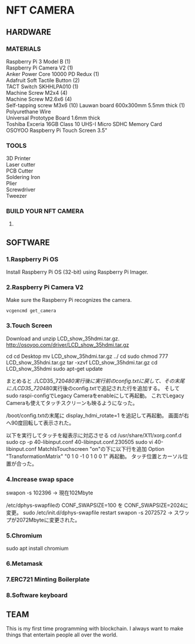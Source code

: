 # NFT CAMERA
## HARDWARE
### MATERIALS
Raspberry Pi 3 Model B (1)  
Raspberry Pi Camera V2 (1)  
Anker Power Core 10000 PD Redux (1)  
Adafruit Soft Tactile Button (2)  
TACT Switch SKHHLPA010 (1)  
Machine Screw M2x4 (4)  
Machine Screw M2.6x6 (4)  
Self-tapping screw M3x6 (10) 
Lauwan board 600x300mm 5.5mm thick (1)  
Polyurethane Wire  
Universal Prototype Board 1.6mm thick  
Toshiba Exceria 16GB Class 10 UHS-I Micro SDHC Memory Card  
OSOYOO Raspberry Pi Touch Screen 3.5"
### TOOLS
3D Printer  
Laser cutter  
PCB Cutter  
Soldering Iron  
Plier  
Screwdriver  
Tweezer  
### BUILD YOUR NFT CAMERA
1.  
## SOFTWARE
### 1.Raspberry Pi OS
Install Raspberry Pi OS (32-bit) using Raspberry Pi Imager.  
### 2.Raspberry Pi Camera V2
Make sure the Raspberry Pi recognizes the camera.  
```
vcgencmd get_camera  
```

### 3.Touch Screen
Download and unzip LCD_show_35hdmi.tar.gz.
http://osoyoo.com/driver/LCD_show_35hdmi.tar.gz

cd
cd Desktop
mv LCD_show_35hdmi.tar.gz ../
cd
sudo chmod 777 LCD_show_35hdni.tar.gz
tar -xzvf LCD_show_35hdmi.tar.gz
cd LCD_show_35hdmi
sudo apt-get update

まとめると
./LCD35_720*480実行後に実行前のconfig.txtに戻して、その末尾に./LCD35_720*480実行後のconfig.txtで追記された行を追加する。
そしてsudo raspi-configでLegacy Cameraをenableにして再起動。
これでLegacy Cameraも使えてタッチスクリーンも映るようになった。

/boot/config.txtの末尾に
display_hdmi_rotate=1
を追記して再起動。
画面が右へ90度回転して表示された。

以下を実行してタッチを縦表示に対応させる
cd /usr/share/X11/xorg.conf.d
sudo cp -p 40-libinput.conf 40-libinput.conf.230505
sudo vi 40-libinput.conf
  MatchIsTouchscreen "on"の下に以下行を追加
  Option "TransformationMatrix" "0 1 0 -1 0 1 0 0 1"
再起動。
タッチ位置とカーソル位置が合った。

### 4.Increase swap space
swapon -s
102396 -> 現在102Mbyte

/etc/dphys-swapfileの CONF_SWAPSIZE=100 を CONF_SWAPSIZE=2024に変更。
sudo /etc/init.d/dphys-swapfile restart
swapon -s
2072572 -> スワップが2072Mbyteに変更された。

### 5.Chromium

sudo apt install chromium

### 6.Metamask

### 7.ERC721 Minting Boilerplate

### 8.Software keyboard

###









## TEAM
This is my first time programming with blockchain.
I always want to make things that entertain people all over the world.






